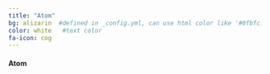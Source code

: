 ```yaml
---
title: "Atom"
bg: alizarin  #defined in _config.yml, can use html color like '#0fbfcf'
color: white   #text color
fa-icon: cog
---
```


#### Atom